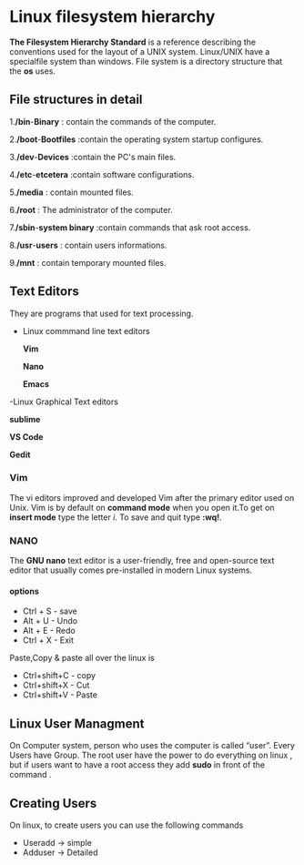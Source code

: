 # Linux filesystem hierarchy

**The Filesystem Hierarchy Standard** is a reference describing the conventions used for the layout of a UNIX system.
 Linux/UNIX have a specialfile system than windows.
 File system is a directory structure that the **os** uses.

 ## File structures in detail

 1.**/bin**-**Binary** : contain the commands of the computer.
 
 2.**/boot**-**Bootfiles** :contain the operating system startup configures.

 3.**/dev**-**Devices** :contain the PC's main files.

 4.**/etc**-**etcetera** :contain software configurations.

 5.**/media** : contain mounted files.

 6.**/root** : The administrator of the computer.

 7.**/sbin**-**system binary** :contain commands that ask root 
 access.

8.**/usr**-**users** : contain users informations.

9.**/mnt** : contain temporary mounted files.

## Text Editors

They are programs that used for text processing.

- Linux commmand line text editors 
    
    **Vim**

    **Nano**

    **Emacs**

-Linux Graphical Text editors
   
   **sublime**

   **VS Code**

   **Gedit**

### Vim

The vi editors improved and developed Vim after the primary editor used on Unix. Vim is by default on **command mode** when you open it.To get on **insert mode** type the letter *i*.
To save and quit type **:wq!**.

### NANO

The **GNU nano** text editor is a user-friendly,
free and open-source text editor that
usually comes pre-installed in modern Linux
systems.

#### options
- Ctrl + S - save
- Alt + U - Undo 
- Alt + E - Redo
- Ctrl + X - Exit

Paste,Copy & paste all over the linux is
- Ctrl+shift+C - copy
- Ctrl+shift+X - Cut
- Ctrl+shift+V - Paste

## Linux User Managment

On Computer system, person who uses the computer is called “user”. Every Users have Group.
The root user have the power to do everything on linux ,
but if users want to have a root access they add **sudo** in front of the command .

## Creating Users

On linux, to create users you can use the following commands
- Useradd -> simple
- Adduser -> Detailed
